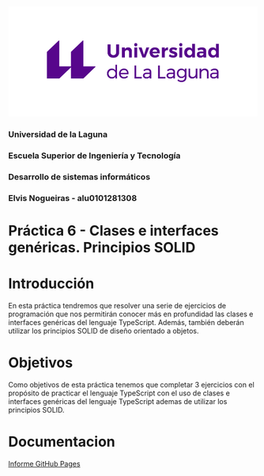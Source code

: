 ![ull](Imagenes/ull.png)
### Universidad de la Laguna
### Escuela Superior de Ingeniería y Tecnología
### Desarrollo de sistemas informáticos
### Elvis Nogueiras - alu0101281308

# Práctica 6 - Clases e interfaces genéricas. Principios SOLID

# Introducción

En esta práctica tendremos que resolver una serie de ejercicios de programación que nos permitirán conocer más en profundidad las clases e interfaces genéricas del lenguaje TypeScript. Además, también deberán utilizar los principios SOLID de diseño orientado a objetos.
# Objetivos

Como objetivos de esta práctica tenemos que completar 3 ejercicios con el propósito de practicar el lenguaje TypeScript con el uso de clases e interfaces genéricas del lenguaje TypeScript ademas de utilizar los principios SOLID.

# Documentacion

[Informe GitHub Pages](https://ull-esit-inf-dsi-2021.github.io/ull-esit-inf-dsi-20-21-prct06-generics-solid-alu0101281308/)

